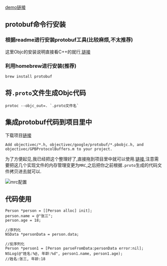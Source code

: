 
[demo链接](https://github.com/Link913/StudyBlog/tree/master/%E5%AD%A6%E4%B9%A0%E7%AC%94%E8%AE%B0/iOS/Protobuf/ObjcDemo/ProtobufObjc)

## protobuf命令行安装

### 根据readme进行安装protobuf工具(比较麻烦,不太推荐)

这里Objc的安装说明直接看C++的就行,[链接](https://github.com/protocolbuffers/protobuf/blob/master/src/README.md)

### 利用homebrew进行安装(推荐)

 	brew install protobuf
 	
## 将`.proto`文件生成Objc代码

	protoc --objc_out=. `.proto文件名`
	
## 集成protobuf代码到项目里中

下载项目[链接](https://github.com/protocolbuffers/protobuf/tree/master/objectivec)

	Add objectivec/*.h, objectivec/google/protobuf/*.pbobjc.h, and objectivec/GPBProtocolBuffers.m to your project.
	
为了方便起见,我已经把这个整理好了,直接拖到项目里中就可以使用.[链接](https://github.com/Link913/StudyBlog/tree/master/%E5%AD%A6%E4%B9%A0%E7%AC%94%E8%AE%B0/iOS/Protobuf/ProtobufObjc),注意需要把这几个实现文件的内存管理变更为`MRC`,之后把你之前根据`.proto`生成的代码文件拷贝进去就可以.

![mrc配置](https://github.com/Link913/StudyBlog/blob/master/%E5%AD%A6%E4%B9%A0%E7%AC%94%E8%AE%B0/iOS/Protobuf/Objc.png)

## 代码使用

    Person *person = [[Person alloc] init];
    person.name = @"张三";
    person.age = 18;
    
    //序列化
    NSData *personData = person.data;
    
    //反序列化
    Person *person1 = [Person parseFromData:personData error:nil];
    NSLog(@"姓名:%@, 年龄:%d", person1.name, person1.age);
    //姓名:张三, 年龄:18




